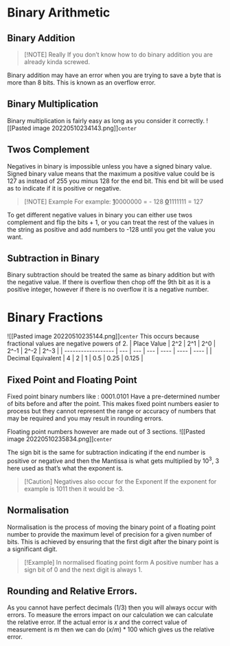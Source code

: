 
# Binary Arithmetic


## Binary Addition

> [!NOTE] Really
> If you don’t know how to do binary addition you are already kinda screwed.

Binary addition may have an error when you are trying to save a byte that is more than 8 bits. This is known as an overflow error.

## Binary Multiplication

Binary multiplication is fairly easy as long as you consider it correctly.
![[Pasted image 20220510234143.png]]`center`

## Twos Complement

Negatives in binary is impossible unless you have a signed binary value. Signed binary value means that the maximum a positive value could be is 127 as instead of 255 you minus 128 for the end bit. This end bit will be used as to indicate if it is positive or negative.

> [!NOTE] Example
> For example:
> <u>**1**</u>0000000 = - 128
> <u>**0**</u>1111111 = 127

To get different negative values in binary you can either use twos complement and flip the bits + 1, or you can treat the rest of the values in the string as positive and add numbers to -128 until you get the value you want.

## Subtraction in Binary

Binary subtraction should be treated the same as binary addition but with the negative value. If there is overflow then chop off the 9th bit as it is a positive integer, however if there is no overflow it is a negative number.

# Binary Fractions

![[Pasted image 20220510235144.png]]`center`
This occurs because fractional values are negative powers of 2.
| Place Value        | 2^2 | 2^1 | 2^0 | 2^-1 | 2^-2 | 2^-3 |
| ------------------ | --- | --- | --- | ---- | ---- | ---- |
| Decimal Equivalent | 4   | 2   | 1   | 0.5  | 0.25 | 0.125     |

## Fixed Point and Floating Point

Fixed point binary numbers like : 0001.0101 Have a pre-determined number of bits before and after the point. This makes fixed point numbers easier to process but they cannot represent the range or accuracy of numbers that may be required and you may result in rounding errors.

Floating point numbers however are made out of 3 sections.
![[Pasted image 20220510235834.png]]`center`

The sign bit is the same for subtraction indicating if the end number is positive or negative and then the Mantissa is what gets multiplied by $10^3$, 3 here used as that’s what the exponent is.

> [!Caution] Negatives also occur for the Exponent
> If the exponent for example is 1011 then it would be -3.

## Normalisation

Normalisation is the process of moving the binary point of a floating point number to provide the maximum level of precision for a given number of bits. This is achieved by ensuring that the first digit after the binary point is a significant digit.

> [!Example] In normalised floating point form
> A positive number has a sign bit of 0 and the next digit is always 1.

## Rounding and Relative Errors.

As you cannot have perfect decimals (1/3) then you will always occur with errors. To measure the errors impact on our calculation we can calculate the relative error.  If the actual error is $x$ and the correct value of measurement is $m$  then we can do $(x/m) *100$ which gives us the relative error.